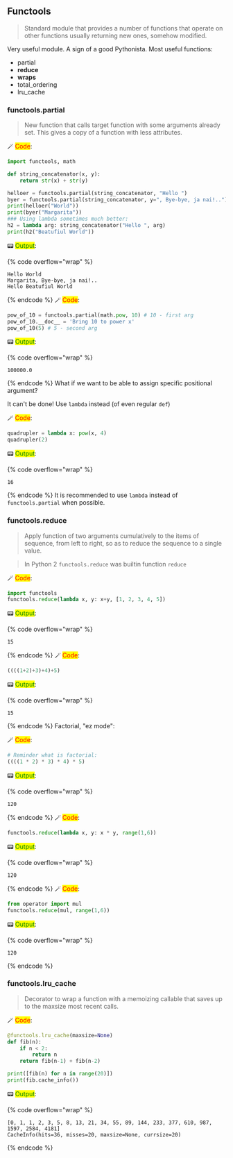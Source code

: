 ## Functools

> Standard module that provides a number of functions that operate on other functions usually returning new ones, somehow modified.

Very useful module. A sign of a good Pythonista. Most useful functions:

* partial
* **reduce**
* **wraps**
* total_ordering
* lru_cache

### functools.partial

> New function that calls target function with some arguments already set. This gives a copy of a function with less attributes.


🪄 <mark style="color:red;">Code</mark>:

```python
import functools, math

def string_concatenator(x, y):
    return str(x) + str(y)

helloer = functools.partial(string_concatenator, "Hello ")
byer = functools.partial(string_concatenator, y=", Bye-bye, ja nai!..")
print(helloer("World"))
print(byer("Margarita"))
### Using lambda sometimes much better:
h2 = lambda arg: string_concatenator("Hello ", arg)
print(h2("Beatufiul World"))
```

📟 <mark style="color:green;">Output</mark>:

{% code overflow="wrap" %}
```
Hello World
Margarita, Bye-bye, ja nai!..
Hello Beatufiul World
```
{% endcode %}
🪄 <mark style="color:red;">Code</mark>:

```python
pow_of_10 = functools.partial(math.pow, 10) # 10 - first arg
pow_of_10.__doc__ = 'Bring 10 to power x'
pow_of_10(5) # 5 - second arg
```




📟 <mark style="color:green;">Output</mark>:

{% code overflow="wrap" %}
```
100000.0
```
{% endcode %}
What if we want to be able to assign specific positional argument?

It can't be done! Use `lambda` instead (of even regular `def`)


🪄 <mark style="color:red;">Code</mark>:

```python
quadrupler = lambda x: pow(x, 4)
quadrupler(2)
```




📟 <mark style="color:green;">Output</mark>:

{% code overflow="wrap" %}
```
16
```
{% endcode %}
It is recommended to use `lambda` instead of `functools.partial` when possible.

### functools.reduce

> Apply function of two arguments cumulatively to the items of sequence, from left to right, so as to reduce the sequence to a single value. 

> In Python 2 `functools.reduce` was builtin function `reduce`


🪄 <mark style="color:red;">Code</mark>:

```python
import functools
functools.reduce(lambda x, y: x+y, [1, 2, 3, 4, 5])
```




📟 <mark style="color:green;">Output</mark>:

{% code overflow="wrap" %}
```
15
```
{% endcode %}
🪄 <mark style="color:red;">Code</mark>:

```python
((((1+2)+3)+4)+5)
```




📟 <mark style="color:green;">Output</mark>:

{% code overflow="wrap" %}
```
15
```
{% endcode %}
Factorial, "ez mode":


🪄 <mark style="color:red;">Code</mark>:

```python
# Reminder what is factorial:
((((1 * 2) * 3) * 4) * 5)
```




📟 <mark style="color:green;">Output</mark>:

{% code overflow="wrap" %}
```
120
```
{% endcode %}
🪄 <mark style="color:red;">Code</mark>:

```python
functools.reduce(lambda x, y: x * y, range(1,6))
```




📟 <mark style="color:green;">Output</mark>:

{% code overflow="wrap" %}
```
120
```
{% endcode %}
🪄 <mark style="color:red;">Code</mark>:

```python
from operator import mul
functools.reduce(mul, range(1,6))
```




📟 <mark style="color:green;">Output</mark>:

{% code overflow="wrap" %}
```
120
```
{% endcode %}
### functools.lru_cache

> Decorator to wrap a function with a memoizing callable that saves up to the maxsize most recent calls. 


🪄 <mark style="color:red;">Code</mark>:

```python
@functools.lru_cache(maxsize=None)
def fib(n):
    if n < 2:
        return n
    return fib(n-1) + fib(n-2)

print([fib(n) for n in range(20)])
print(fib.cache_info())
```

📟 <mark style="color:green;">Output</mark>:

{% code overflow="wrap" %}
```
[0, 1, 1, 2, 3, 5, 8, 13, 21, 34, 55, 89, 144, 233, 377, 610, 987, 1597, 2584, 4181]
CacheInfo(hits=36, misses=20, maxsize=None, currsize=20)
```
{% endcode %}
